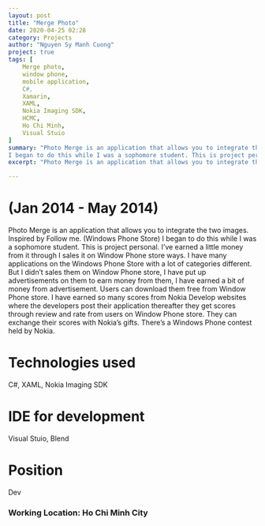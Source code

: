 ```yaml
---
layout: post
title: "Merge Photo"
date: 2020-04-25 02:28
category: Projects
author: "Nguyen Sy Manh Cuong"
project: true
tags: [
    Merge photo, 
    window phone, 
    mobile application, 
    C#, 
    Xamarin,
    XAML, 
    Nokia Imaging SDK, 
    HCMC, 
    Ho Chi Minh, 
    Visual Stuio
]
summary: "Photo Merge is an application that allows you to integrate the two images. Inspired by Follow me. (Windows Phone Store)
I began to do this while I was a sophomore student. This is project personal. I’ve earned a little money from it through I sales it on Window Phone store ways. I have many applications on the Windows Phone Store with a lot of categories different. But I didn’t sales them on Window Phone store, I have put up advertisements on them to earn money from them, I have earned a bit of money from advertisement. Users can download them free from Window Phone store. I have earned so many scores from Nokia Develop websites where the developers post their application thereafter they get scores through review and rate from users on Window Phone store. They can exchange their scores with Nokia’s gifts. There’s a Windows Phone contest held by Nokia."
excerpt: "Photo Merge is an application that allows you to integrate the two images. Inspired by Follow me. (Windows Phone Store)"

---
```


# (Jan 2014 - May 2014)

Photo Merge is an application that allows you to integrate the two images. Inspired by Follow me. (Windows Phone Store)
I began to do this while I was a sophomore student. This is project personal. I’ve earned a little money from it through I sales it on Window Phone store ways. I have many applications on the Windows Phone Store with a lot of categories different. But I didn’t sales them on Window Phone store, I have put up advertisements on them to earn money from them, I have earned a bit of money from advertisement. Users can download them free from Window Phone store. I have earned so many scores from Nokia Develop websites where the developers post their application thereafter they get scores through review and rate from users on Window Phone store. They can exchange their scores with Nokia’s gifts. There’s a Windows Phone contest held by Nokia.

# Technologies used

C#, XAML, Nokia Imaging SDK

# IDE for development

Visual Stuio, Blend

# Position

Dev

### Working Location: Ho Chi Minh City
